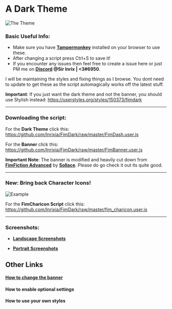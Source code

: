 # A Dark Theme

![The Theme](https://i.gyazo.com/94ea3ad1034eed9cfa2781c9f453474b.png)

### Basic Useful Info:

 * Make sure you have **[Tampermonkey](http://tampermonkey.net/)** installed on your browser to use these.
 * After changing a script press Ctrl+S to save it!
 * If you encounter any issues then feel free to create a issue here or just PM me on **[Discord](https://discordapp.com/) @Sir Inrix | <3#6950**.

I will be maintaining the styles and fixing things as I browse. You dont need to update to get these as the script automagically works off the latest stuff.

**Important**: If you just want the dark theme and not the banner, you should use Stylish instead: https://userstyles.org/styles/150373/fimdark

---

### Downloading the script:
For the **Dark Theme** click this:
https://github.com/Inrixia/FimDark/raw/master/FimDash.user.js

For the **Banner** click this:
https://github.com/Inrixia/FimDark/raw/master/FimBanner.user.js

**Important Note**: The banner is modified and heavily cut down from **[FimFiction Advanced](https://sta.sh/01pfv954kl8r)** by **[Sollace](https://www.fimfiction.net/user/138711/Sollace)**. Please do go check it out its quite good.

---
### New: Bring back Character Icons!
![Example](https://i.gyazo.com/e6b68bde09bb09d39e9c33b0d46f8f14.png)

For the **FimCharicon Script** click this:
https://github.com/Inrixia/FimDark/raw/master/fim_charicon.user.js

---

### Screenshots:
 - **[Landscape Screenshots](https://imgur.com/a/0XpWx)**

 - **[Portrait Screenshots](https://imgur.com/a/PeF0y)**


## Other Links

#### [How to change the banner](https://github.com/Inrixia/FimDark/blob/master/banner_change.md)

#### How to enable optional settings

#### How to use your own styles
